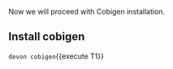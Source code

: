 Now we will proceed with Cobigen installation.


## Install cobigen

`devon cobigen`{{execute T1}}

